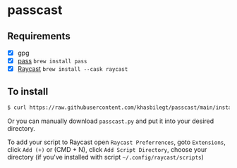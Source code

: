 # passcast

## Requirements

- [x] gpg
- [x] [pass](https://www.passwordstore.org) `brew install pass`
- [x] [Raycast](https://www.raycast.com) `brew install --cask raycast`

## To install

```sh
$ curl https://raw.githubusercontent.com/khasbilegt/passcast/main/install.sh -sSf | sh
```

Or you can manually download `passcast.py` and put it into your desired directory.

To add your script to Raycast open `Raycast Preferrences`, goto `Extensions`, click `Add (+)` or (CMD + N), click `Add Script Directory`, choose your directory (if you've installed with script `~/.config/raycast/scripts`)
